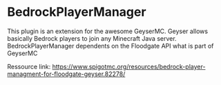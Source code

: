 # BedrockPlayerManager

This plugin is an extension for the awesome GeyserMC. Geyser allows basically Bedrock players to join any Minecraft Java server. BedrockPlayerManager dependents on the Floodgate API what is part of GeyserMC

Ressource link: https://www.spigotmc.org/resources/bedrock-player-managment-for-floodgate-geyser.82278/
